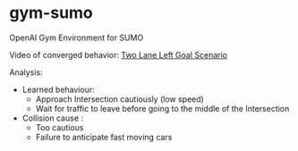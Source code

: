 # gym-sumo
OpenAI Gym Environment for SUMO 

Video of converged behavior:
[Two Lane Left Goal Scenario](https://drive.google.com/file/d/13692gmf9HiPsAXXY5HuyMo18V7vULHWt/view?usp=sharing)

Analysis:
* Learned behaviour:
  * Approach Intersection cautiously (low speed)
  * Wait for traffic to leave before going to the middle of the Intersection
* Collision cause :
  *  Too cautious
  *  Failure to anticipate fast moving cars

